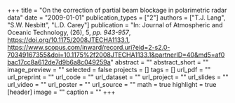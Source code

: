 +++
title = "On the correction of partial beam blockage in polarimetric radar data"
date = "2009-01-01"
publication_types = ["2"]
authors = ["T.J. Lang", "S.W. Nesbitt", "L.D. Carey"]
publication = "In: Journal of Atmospheric and Oceanic Technology, (26), 5, _pp. 943-957_, https://doi.org/10.1175/2008JTECHA1133.1, https://www.scopus.com/inward/record.uri?eid=2-s2.0-70349167355&doi=10.1175%2f2008JTECHA1133.1&partnerID=40&md5=af0bac17cc8a612de7d9b6a8c049259a"
abstract = ""
abstract_short = ""
image_preview = ""
selected = false
projects = []
tags = []
url_pdf = ""
url_preprint = ""
url_code = ""
url_dataset = ""
url_project = ""
url_slides = ""
url_video = ""
url_poster = ""
url_source = ""
math = true
highlight = true
[header]
image = ""
caption = ""
+++
